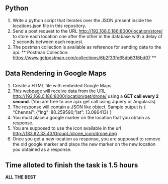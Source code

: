## Python
 1. Write a python script that iterates over the JSON present inside the locations.json file in this repository.
 2. Send a post request to the URL http://192.168.0.186:8000/location/store/ to store each location one after the other in the database with a delay of 2 seconds between each request.
 3. The postman collection is available as reference for sending data to the api.
** Postman Collection: https://www.getpostman.com/collections/6b2f33fe65db6316bd07 **

## Data Rendering in Google Maps
 1. Create a HTML file with embeded Google Maps.
 2. This webpage will receive data from the URL http://192.168.0.186:8000/location/get/drone/ using a **GET call every 2 second**. (You are free to use ajax get call using Jquery or AngularJs)
 3. The response will contain a JSON like object. Sample output is { “Chennai”: {“lng” :80.259590,”lat”: 13.086413} }
 4. You must place a google marker on the location that you obtain as response.
 5. You are supposed to use the icon available in the url http://183.82.33.43/GroupL/drone_icon/drone.png 
 6. Once you get a new location as response, you are supposed to remove the old google marker and place the new marker on the new location you obtained as a response.


## Time alloted to finish the task is 1.5 hours

**ALL THE BEST**
